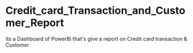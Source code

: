 # Credit_card_Transaction_and_Customer_Report
Its a Dashboard of PowerBi that's give a report on Credit card transaction &amp; Customer
